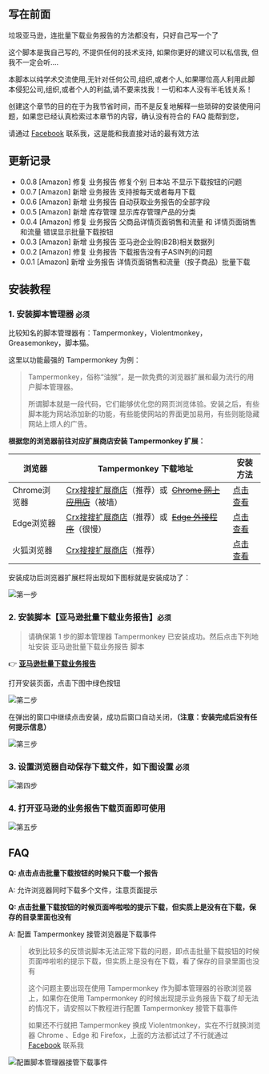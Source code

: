 ## **写在前面**

垃圾亚马逊，连批量下载业务报告的方法都没有，只好自己写一个了

这个脚本是我自己写的, 不提供任何的技术支持, 如果你更好的建议可以私信我, 但我不一定会听....

本脚本以纯学术交流使用,无针对任何公司,组织,或者个人,如果哪位高人利用此脚本侵犯公司,组织,或者个人的利益,请不要来找我！一切和本人没有半毛钱关系！

创建这个章节的目的在于为我节省时间，而不是反复地解释一些琐碎的安装使用问题，如果您已经认真检索过本章节的内容，确认没有符合的 FAQ 能帮到您，

请通过 [Facebook](https://www.facebook.com/MaiXiaoMeng) 联系我，这是能和我直接对话的最有效方法

## 更新记录

* 0.0.8 [Amazon] 修复 业务报告 修复个别 日本站 不显示下载按钮的问题
* 0.0.7 [Amazon] 新增 业务报告 支持按每天或者每月下载
* 0.0.6 [Amazon] 新增 业务报告 自动获取业务报告的全部字段
* 0.0.5 [Amazon] 新增 库存管理 显示库存管理产品的分类
* 0.0.4 [Amazon] 修复 业务报告 父商品详情页面销售和流量 和 详情页面销售和流量 错误显示批量下载按钮
* 0.0.3 [Amazon] 新增 业务报告 亚马逊企业购(B2B)相关数据列
* 0.0.2 [Amazon] 修复 业务报告 下载报告没有子ASIN列的问题
* 0.0.1 [Amazon] 新增 业务报告 详情页面销售和流量（按子商品）批量下载

## 安装教程

### 1. 安装脚本管理器 **`必须`**

比较知名的脚本管理器有：Tampermonkey，Violentmonkey，Greasemonkey，脚本猫。

这里以功能最强的 Tampermonkey 为例：

> Tampermonkey，俗称“油猴”，是一款免费的浏览器扩展和最为流行的用户脚本管理器。
>
> 所谓脚本就是一段代码，它们能够优化您的网页浏览体验。安装之后，有些脚本能为网站添加新的功能，有些能使网站的界面更加易用，有些则能隐藏网站上烦人的广告。

**根据您的浏览器前往对应扩展商店安装  Tampermonkey 扩展：**

| 浏览器       | Tampermonkey 下载地址                                                                                                                                                                                                         | 安装方法                                                                                                          |
| ------------ | ----------------------------------------------------------------------------------------------------------------------------------------------------------------------------------------------------------------------------- | ----------------------------------------------------------------------------------------------------------------- |
| Chrome浏览器 | [Crx搜搜扩展商店](https://www.crxsoso.com/webstore/detail/dhdgffkkebhmkfjojejmpbldmpobfkfo)（推荐）或  ~~[Chrome 网上应用店](https://chrome.google.com/webstore/detail/tampermonkey/dhdgffkkebhmkfjojejmpbldmpobfkfo)~~（被墙）  | [点击查看](https://www.baiduyun.wiki/zh-cn/crx.html?spm=1664612349106#chrome%E6%B5%8F%E8%A7%88%E5%99%A8)             |
| Edge浏览器   | [Crx搜搜扩展商店](https://www.crxsoso.com/addon/detail/iikmkjmpaadaobahmlepeloendndfphd)（推荐）或  ~~[Edge 外接程序](https://microsoftedge.microsoft.com/addons/detail/tampermonkey/iikmkjmpaadaobahmlepeloendndfphd)~~（很慢） | [点击查看](https://www.baiduyun.wiki/zh-cn/crx.html?spm=1664612349106#edge%E6%B5%8F%E8%A7%88%E5%99%A8)               |
| 火狐浏览器   | [Crx搜搜扩展商店](https://www.crxsoso.com/firefox/detail/tampermonkey)（推荐）                                                                                                                                                   | [点击查看](https://www.baiduyun.wiki/zh-cn/crx.html?spm=1664612349106#%E7%81%AB%E7%8B%90%E6%B5%8F%E8%A7%88%E5%99%A8) |

安装成功后浏览器扩展栏将出现如下图标就是安装成功了：

![第一步](https://s2.loli.net/2022/12/03/edEG3mY7TLvCpgf.png)

### 2. 安装脚本【亚马逊批量下载业务报告】**`必须`**

> 请确保第 1 步的脚本管理器 Tampermonkey 已安装成功。然后点击下列地址安装 亚马逊批量下载业务报告 脚本

👉 **[亚马逊批量下载业务报告](https://greasyfork.org/zh-CN/scripts/449460)**

打开安装页面，点击下图中绿色按钮

![第二步](https://s2.loli.net/2022/12/03/cXLYKv5RgMAQe1z.png)

在弹出的窗口中继续点击安装，成功后窗口自动关闭，**（注意：安装完成后没有任何提示信息）**

![第三步](https://s2.loli.net/2022/12/03/tKvoxOH4hXFSgyN.png)

### 3. 设置浏览器自动保存下载文件，如下图设置 **`必须`**

![第四步](https://s2.loli.net/2022/12/03/OIKVLXd3CcihRuY.png)

### 4. 打开亚马逊的业务报告下载页面即可使用

![第五步](https://s2.loli.net/2022/12/03/s4QNLJy7uz6OrZF.png)

## FAQ

**Q: 点击点击批量下载按钮的时候只下载一个报告**

A: 允许浏览器同时下载多个文件，注意页面提示

**Q: 点击批量下载按钮的时候页面哗啦啦的提示下载，但实质上是没有在下载，保存的目录里面也没有**

A: 配置 Tampermonkey 接管浏览器是下载事件

> 收到比较多的反馈说脚本无法正常下载的问题，即点击批量下载按钮的时候页面哗啦啦的提示下载，但实质上是没有在下载，看了保存的目录里面也没有
>
> 这个问题主要出现在使用 Tampermonkey 作为脚本管理器的谷歌浏览器上，如果你在使用 Tampermonkey 的时候出现提示业务报告下载了却无法的情况下，请安照以下教程进行配置 Tampermonkey 接管下载事件
>
> 如果还不行就把 Tampermonkey 换成 Violentmonkey，实在不行就换浏览器 Chrome 、Edge 和 Firefox，上面的方法都试过了不行就通过 [Facebook](https://www.facebook.com/MaiXiaoMeng) 联系我

![配置脚本管理器接管下载事件](https://s2.loli.net/2022/12/07/m5dWk791plzZEhQ.jpg)
